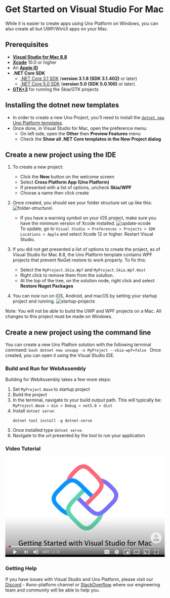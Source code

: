 # Get Started on Visual Studio For Mac

While it is easier to create apps using Uno Platform on Windows, you can also create all but UWP/WinUI apps on your Mac.

## Prerequisites
* [**Visual Studio for Mac 8.8**](https://visualstudio.microsoft.com/vs/mac/)
* [**Xcode**](https://apps.apple.com/us/app/xcode/id497799835?mt=12) 10.0 or higher
* An [**Apple ID**](https://support.apple.com/en-us/HT204316)
* **.NET Core SDK**
    * [.NET Core 3.1 SDK](https://dotnet.microsoft.com/download/dotnet-core/3.1) (**version 3.1.8 (SDK 3.1.402)** or later)
    * [.NET Core 5.0 SDK](https://dotnet.microsoft.com/download/dotnet-core/5.0) (**version 5.0 (SDK 5.0.100)** or later)
* [**GTK+3**](https://formulae.brew.sh/formula/gtk+3) for running the Skia/GTK projects

## Installing the dotnet new templates
- In order to create a new Uno Project, you'll need to install the [`dotnet new` Uno Platform templates](get-started-dotnet-new.md).
- Once done, in Visual Studio for Mac, open the preference menu:
  - On left side, open the **Other** then **Preview Features** menu
  - Check the **Show all .NET Core templates in the New Project dialog**

## Create a new project using the IDE
1. To create a new project:
    - Click the **New** button on the welcome screen
    - Select **Cross Platform App (Uno Platform)**
    - If presented with a list of options, uncheck **Skia/WPF**
    - Choose a name then click create

1. Once created, you should see your folder structure set up like this:
![folder-structure](Assets/quick-start/vs-mac-folder-structure.png)\
    - If you have a warning symbol on your iOS project, make sure you have the minimum version of Xcode installed.
![update-xcode](Assets/quick-start/xcode-version-warning.jpg)\
To update, go to `Visual Studio > Preferences > Projects > SDK Locations > Apple` and select Xcode 12 or higher.
Restart Visual Studio.
1. If you did not get presented a list of options to create the project, as of Visual Studio for Mac 8.8, the Uno Platform template contains WPF projects that prevent NuGet restore to work properly. To fix this:
    - Select the `MyProject.Skia.Wpf` and `MyProject.Skia.Wpf.Host`
    - Right click to remove them from the solution.
    - At the top of the tree, on the solution node, right click and select **Restore Nuget Packages**
1. You can now run on iOS, Android, and macOS by setting your startup project and running.
![startup-projects](Assets/quick-start/vs-mac-build.png)
   
Note: You will not be able to build the UWP and WPF projects on a Mac. All changes to this project must be made on Windows.

## Create a new project using the command line

You can create a new Uno Platfom solution with the following terminal command:
    ```bash
    dotnet new unoapp -o MyProject --skia-wpf=false
    ```
Once created, you can open it using the Visual Studio IDE.


### Build and Run for WebAssembly

Building for WebAssembly takes a few more steps:

1. Set `MyProject.Wasm` to startup project
1. Build the project
1. In the terminal, navigate to your build output path. This will typically be: `MyProject.Wasm > bin > Debug > net5.0 > dist`
1. Install `dotnet serve`:
    ```
    dotnet tool install -g dotnet-serve
    ```
1. Once installed type `dotnet serve`.
1. Navigate to the url presented by the tool to run your application

### Video Tutorial
[![Getting Started Visual Studio Mac Video](Assets/vsmac-cover.JPG)](http://www.youtube.com/watch?v=ESGJr6kHQg0 "")

### Getting Help

If you have issues with Visual Studio and Uno Platform, please visit our [Discord](https://www.platform.uno/discord) - #uno-platform channel or [StackOverflow](https://stackoverflow.com/questions/tagged/uno-platform) where our engineering team and community will be able to help you. 
